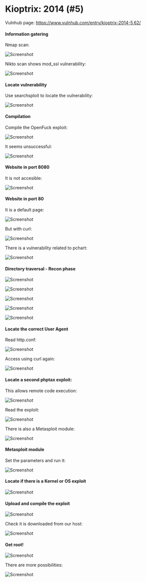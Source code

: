 # Kioptrix: 2014 (#5)
Vulnhub page: https://www.vulnhub.com/entry/kioptrix-2014-5,62/
#### Information gatering

Nmap scan:

![Screenshot](images/1.png)

Nikto scan shows mod_ssl vulnerability:

![Screenshot](images/2.png)

#### Locate vulnerability

Use searchsploit to locate the vulnerability:

![Screenshot](images/3.png)

#### Compilation

Compile the OpenFuck exploit:

![Screenshot](images/4.png)


It seems unsuccessful:

![Screenshot](images/8.png)



#### Website in port 8080

It is not accesible:

![Screenshot](images/6.png)


#### Website in port 80

It is a default page:

![Screenshot](images/5.png)


But with curl:

![Screenshot](images/9.png)


There is a vulnerability related to pchart:

![Screenshot](images/10.png)


#### Directory traversal - Recon phase


![Screenshot](images/13.png)


![Screenshot](images/14.png)


![Screenshot](images/15.png)


![Screenshot](images/16.png)


![Screenshot](images/17.png)


#### Locate the correct User Agent

Read http.conf:

![Screenshot](images/18.png)

Access using curl again:

![Screenshot](images/19.png)


#### Locate a second phptax exploit:

This allows remote code execution:

![Screenshot](images/20.png)

Read the exploit:

![Screenshot](images/21.png)

There is also a Metasploit module:

![Screenshot](images/22.png)

#### Metasploit module

Set the parameters and run it:

![Screenshot](images/23.png)

#### Locate if there is a Kernel or OS exploit

![Screenshot](images/24.png)

#### Upload and compile the exploit


![Screenshot](images/25.png)


Check it is downloaded from our host:

![Screenshot](images/26.png)

#### Get root!


![Screenshot](images/27.png)

There are more possibilities:

![Screenshot](images/28.png)

